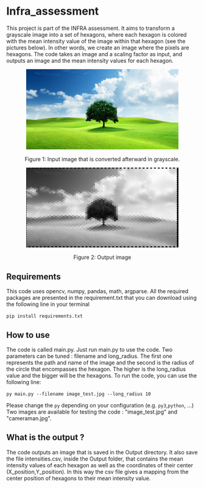 # Infra_assessment

This project is part of the INFRA assessment. It aims to transform a grayscale image into a set of hexagons, where each hexagon is colored with the mean intensity value of the image within that hexagon (see the pictures below). In other words, we create an image where the pixels are hexagons. The code takes an image and a scaling factor as input, and outputs an image and the mean intensity values for each hexagon.

<p align="center">
  <img src="image_test.jpg" width="400" />
</p>
<p align="center">
  Figure 1: Input image that is converted afterward in grayscale.
</p>

<p align="center">
  <img src="Output/result.jpg" width="400" />
</p>
<p align="center">
  Figure 2: Output image
</p>

## Requirements

This code uses opencv, numpy, pandas, math, argparse. All the required packages are presented in the requirement.txt that you can download using the following line in your terminal
```
pip install requirements.txt
```

## How to use

The code is called main.py. Just run main.py to use the code. Two parameters can be tuned : filename and long_radius. The first one represents the path and name of the image and the second is the radius of the circle that encompasses the hexagon.
The higher is the long_radius value and the bigger will be the hexagons.
To run the code, you can use the following line: 

```
py main.py --filename image_test.jpg --long_radius 10
```
Please change the ```py``` depending on your configuration (e.g. ```py3```,```python```, ...)
Two images are available for testing the code : "image_test.jpg" and "cameraman.jpg".

## What is the output ? 

The code outputs an image that is saved in the Output directory. It also save the file intensities.csv, inside the Output folder, that contains the mean intensity values of each hexagon as well as the coordinates of their center (X_position,Y_position). In this way the csv file gives a mapping from the center position of hexagons to their mean intensity value.
